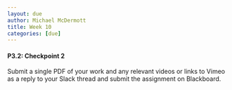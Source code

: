 ```yaml
---
layout: due
author: Michael McDermott
title: Week 10
categories: [due]
---
```

#### P3.2: Checkpoint 2
Submit a single PDF of your work and any relevant videos or links to Vimeo as a reply to your Slack thread and submit the assignment on Blackboard.
